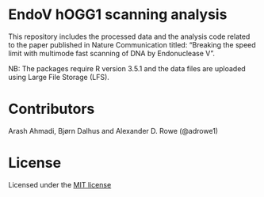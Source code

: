 # EndoV hOGG1 scanning analysis
This repository includes the processed data and the analysis code related to the paper published in Nature Communication titled: “Breaking the speed limit with multimode fast scanning of DNA by Endonuclease V”.

NB: The packages require R version 3.5.1 and the data files are uploaded using Large File Storage (LFS).    

# Contributors
Arash Ahmadi, Bjørn Dalhus and Alexander D. Rowe (@adrowe1)

# License
Licensed under the [MIT license](LICENSE) 


 

